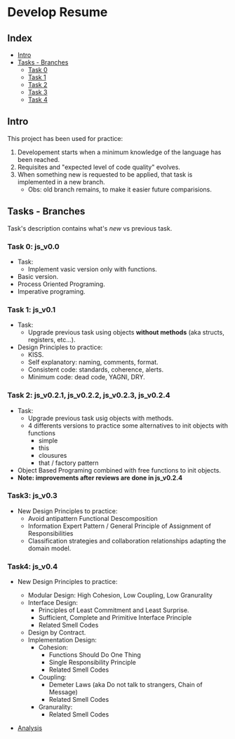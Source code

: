 # Develop Resume

## Index
* [Intro](#intro)
* [Tasks - Branches](#tasks---branches)
    * [Task 0](#task-0-js_v00)
    * [Task 1](#task-1-js_v01)
    * [Task 2](#task-2-js_v020-js_v021-js_v022-js_v023)
    * [Task 3](#task3-js_v03)
    * [Task 4](#task4-js_v04)

## Intro
This project has been used for practice:

1. Developement starts when a minimum knowledge of the language has been reached.
2. Requisites and "expected level of code quality" evolves.
3. When something new is requested to be applied, that task is implemented in a new branch.
    - Obs: old branch remains, to make it easier future comparisions.

## Tasks - Branches
Task's description contains what's <i>new</i> vs previous task.

### Task 0: js_v0.0
- Task:
    - Implement vasic version only with functions.
- Basic version.
- Process Oriented Programing.
- Imperative programing.

### Task 1: js_v0.1
- Task:
    - Upgrade previous task using objects <b>without methods</b> (aka structs, registers, etc...).
- Design Principles to practice:
    - KISS.
    - Self explanatory: naming, comments, format.
    - Consistent code: standards, coherence, alerts.
    - Minimum code: dead code, YAGNI, DRY.

### Task 2: js_v0.2.1, js_v0.2.2, js_v0.2.3, js_v0.2.4
- Task:
    - Upgrade previous task usig objects with methods.
    - 4 differents versions to practice some alternatives to init objects with functions
        - simple
        - this
        - clousures
        - that / factory pattern
- Object Based Programing combined with free functions to init objects.
- <b>Note: improvements after reviews are done in js_v0.2.4</b>

### Task3: js_v0.3
- New Design Principles to practice:
    - Avoid antipattern Functional Descomposition
    - Information Expert Pattern / General Principle of Assignment of Responsibilities  
    - Classification strategies and collaboration relationships adapting the domain model.

### Task4: js_v0.4
- New Design Principles to practice:
    - Modular Design: High Cohesion, Low Coupling, Low Granurality
    - Interface Design: 
        - Principles of Least Commitment and Least Surprise.
        - Sufficient, Complete and Primitive Interface Principle
        - Related Smell Codes
    - Design by Contract.
    - Implementation Design:
        - Cohesion:
            - Functions Should Do One Thing
            - Single Responsibility Principle
            - Related Smell Codes
        - Coupling:
            - Demeter Laws (aka Do not talk to strangers, Chain of Message)
            - Related Smell Codes
        - Granurality:
            - Related Smell Codes

- [Analysis](./analysis.md)


